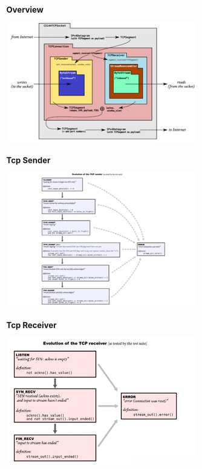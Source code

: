 ## Overview
![Project Overview](../imgs/overview.png)

## Tcp Sender
![Tcp Sender](../imgs/tcpsender.png)

## Tcp Receiver
![Tcp Receiver](../imgs/tcpreceiver.jpg)
